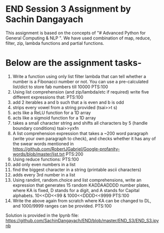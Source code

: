 # END Session 3 Assignment by Sachin Dangayach

This assignment is based on the concepts of "# Advanced Python for General Computing & NLP ". We have  used combination of map, reduce, filter, zip, lambda functions and partial functions.

# Below are the assignment tasks-

1. Write a function using only list filter lambda that can tell whether a number is a Fibonacci number or not. You can use a pre-calculated list/dict to store fab numbers till 10000 PTS:100
2. Using list comprehension (and zip/lambda/etc if required) write five different expressions that: PTS:100
  1. add 2 iterables a and b such that a is even and b is odd
  2. strips every vowel from a string provided (tsai>>t s)
  3. acts like a ReLU function for a 1D array
  4. acts like a sigmoid function for a 1D array
  5. takes a small character string and shifts all characters by 5 (handle boundary conditions) tsai>>yxfn
3.  A list comprehension expression that takes a ~200 word paragraph (write your own paragraph to check), and checks whether it has any of the swear words mentioned in https://github.com/RobertJGabriel/Google-profanity-words/blob/master/list.txt PTS:200
4. Using reduce functions: PTS:100
  1. add only even numbers in a list
  2. find the biggest character in a string (printable ascii characters)
  3. adds every 3rd number in a list
5. Using randint, random.choice and list comprehensions, write an expression that generates 15 random KADDAADDDD number plates, where KA is fixed, D stands for a digit, and A stands for Capital alphabets. 10<<DD<<99 & 1000<<DDDD<<9999 PTS:100
6. Write the above again from scratch where KA can be changed to DL, and 1000/9999 ranges can be provided.  PTS:100

Solution is provided in the Ipynb file: https://github.com/SachinDangayach/END/blob/master/END_S3/END_S3.ipynb
